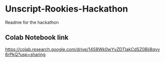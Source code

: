 # Unscript-Rookies-Hackathon
Readme for the hackathon

## Colab Notebook link
https://colab.research.google.com/drive/14S8Wk0wYyZDTIakCdSZ0Bjj8qyv6rPkQ?usp=sharing

